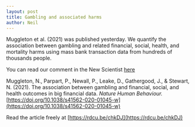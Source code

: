 ```yaml
---
layout: post
title: Gambling and associated harms
author: Neil
---
```


Muggleton et al. (2021) was published yesterday. We quantify the association between gambling and related financial, social, health, and mortality harms using mass bank transaction data from hundreds of thousands people.

You can read our comment in the New Scientist [here](https://www.newscientist.com/article/2266799-our-study-of-gambling-and-its-harms-shows-its-time-to-intervene/)

Muggleton, N., Parpart, P., Newall, P., Leake, D., Gathergood, J., & Stewart, N. (2021). The association between gambling and financial, social, and health outcomes in big financial data. _Nature Human Behaviour._ [https://doi.org/10.1038/s41562-020-01045-w](https://doi.org/10.1038/s41562-020-01045-w)

Read the article freely at [https://rdcu.be/chkDJ](https://rdcu.be/chkDJ)

